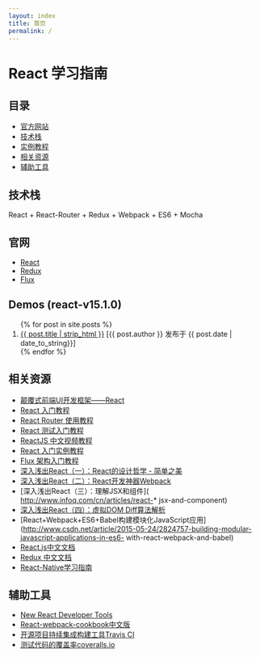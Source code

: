```yaml
---
layout: index
title: 首页
permalink: /
---
```


# React 学习指南

## 目录
* [官方网站](#site)
* [技术栈](#tech-stack)
* [实例教程](#demos)
* [相关资源](#relative-resource)
* [辅助工具](#tools)

<a name="tech-stack"></a>

## 技术栈
React + React-Router + Redux + Webpack + ES6 + Mocha

<a name="site"></a>

## 官网
* [React](https://facebook.github.io/react/index.html)
* [Redux](https://github.com/reactjs/redux)
* [Flux](https://facebook.github.io/flux/)

<a name="demos"></a>

## Demos (react-v15.1.0)

<ol class="index-olist">
{% for post in site.posts %}
    <li><a href="{{ site.baseurl }}{{ post.url }}" title="{{ post.title | strip_html }}">{{ post.title | strip_html }}</a> <span class="date">[{{ post.author }} 发布于 {{ post.date | date_to_string}}]</span></li>
{% endfor %}
</ol>

<a name="relative-resource"></a>

## 相关资源
* [颠覆式前端UI开发框架——React](http://www.infoq.com/cn/articles/subversion-front-end-ui-development-framework-react)
* [React 入门教程](https://hulufei.gitbooks.io/react-tutorial/content/)
* [React Router 使用教程](http://www.ruanyifeng.com/blog/2016/05/react_router.html)
* [React 测试入门教程](http://www.ruanyifeng.com/blog/2016/02/react-testing-tutorial.html)
* [ReactJS 中文视频教程]( http://react.nodejs-china.org/t/reactjs/584)
* [React 入门实例教程](http://www.ruanyifeng.com/blog/2015/03/react.html)
* [Flux 架构入门教程](http://www.ruanyifeng.com/blog/2016/01/flux.html)
* [深入浅出React（一）：React的设计哲学 - 简单之美]( http://www.infoq.com/cn/articles/react-art-of-simplity)
* [深入浅出React（二）：React开发神器Webpack]( http://www.infoq.com/cn/articles/react-and-webpack)
* [深入浅出React（三）：理解JSX和组件]( http://www.infoq.com/cn/articles/react-* jsx-and-component)
* [深入浅出React（四）：虚拟DOM Diff算法解析]( http://www.infoq.com/cn/articles/react-dom-diff)
* [React+Webpack+ES6+Babel构建模块化JavaScript应用](http://www.csdn.net/article/2015-05-24/2824757-building-modular-javascript-applications-in-es6- with-react-webpack-and-babel)
* [React.js中文文档](http://reactjs.cn/)
* [Redux 中文文档](http://camsong.github.io/redux-in-chinese)
* [React-Native学习指南](https://github.com/reactnativecn/react-native-guide)

<a name="tools"></a>

## 辅助工具
* [New React Developer Tools](https://chrome.google.com/webstore/detail/react-developer-tools/fmkadmapgofadopljbjfkapdkoienihi)
* [React-webpack-cookbook中文版](http://fakefish.github.io/react-webpack-cookbook/)
* [开源项目持续集成构建工具Travis CI](https://travis-ci.org/)
* [测试代码的覆盖率coveralls.io](coveralls.io)

